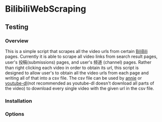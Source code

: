 # BilibiliWebScraping
## Testing
### Overview
This is a simple script that scrapes all the video urls from certain [BiliBili](https://www.bilibili.com/) pages. Currently it is able to scrape all video links from search result pages, user's 投稿(submissions) pages, and user's 频道 (channel) pages. Rather than right clicking each video in order to obtain its url, this script is designed to allow user's to obtain all the video urls from each page and writing all of that into a csv file. The csv file can be used by [annie](https://github.com/iawia002/annie) or [youtube-dl](https://github.com/ytdl-org/youtube-dl)(not recommended as youtube-dl doesn't download all parts of the video) to download every single video with the given url in the csv file.

### Installation

### Options
